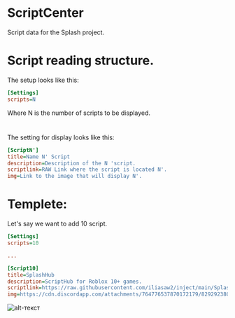 # ScriptCenter
Script data for the Splash project.

# Script reading structure.
The setup looks like this:
```ini
[Settings]
scripts=N
```
Where N is the number of scripts to be displayed.
#
The setting for display looks like this:
```ini
[ScriptN']
title=Name N' Script
description=Description of the N 'script.
scriptlink=RAW Link where the script is located N'.
img=Link to the image that will display N'.
```

# Templete:
Let's say we want to add 10 script.
```ini
[Settings]
scripts=10

... 

[Script10]
title=SplashHub
description=ScriptHub for Roblox 10+ games.
scriptlink=https://raw.githubusercontent.com/iliasaw2/inject/main/Splash.lua
img=https://cdn.discordapp.com/attachments/764776537870172179/829292380011757618/1617789099058.jpg
```
![alt-текст](https://media.discordapp.net/attachments/764776538012647435/829311379353370624/unknown.png "This is how it looks in the Splash Script-Center project.")
